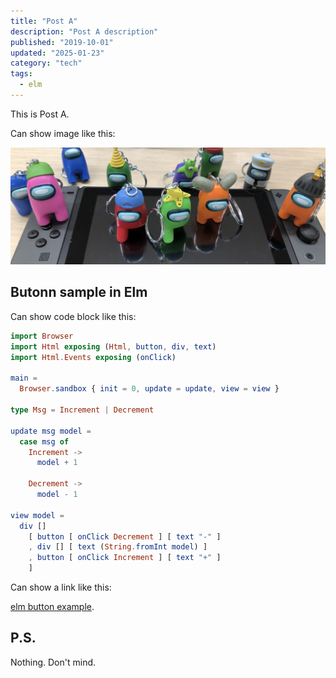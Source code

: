 ```yaml
---
title: "Post A"
description: "Post A description"
published: "2019-10-01"
updated: "2025-01-23"
category: "tech"
tags:
  - elm
---
```


This is Post A.

Can show image like this:

![Amonng Us](/content/tech-blog/post-a/assets/among-us.jpg)

## Butonn sample in Elm

Can show code block like this:

```elm
import Browser
import Html exposing (Html, button, div, text)
import Html.Events exposing (onClick)

main =
  Browser.sandbox { init = 0, update = update, view = view }

type Msg = Increment | Decrement

update msg model =
  case msg of
    Increment ->
      model + 1

    Decrement ->
      model - 1

view model =
  div []
    [ button [ onClick Decrement ] [ text "-" ]
    , div [] [ text (String.fromInt model) ]
    , button [ onClick Increment ] [ text "+" ]
    ]
```

Can show a link like this:

[elm button example](https://elm-lang.org/examples/buttons).

## P.S.

Nothing. Don't mind.
